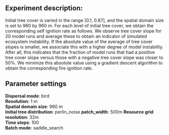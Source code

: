 ﻿## Experiment description:

Initial tree cover is varied in the range [0.1, 0.87], and the spatial domain size is set to 960 by 960 m. For each level of initial tree cover, we obtain the corresponding self ignition rate as follows. We observe tree cover slope for 20 model runs and average these to obtain an indicator of simulated ecosystem instability. If the absolute value of the average of tree cover slopes is smaller, we associate this with a higher degree of model instability. After all, this indicates that the fraction of model runs that had a positive tree cover slope versus those with a negative tree cover slope was closer to 50%. We minimize this absolute value using a gradient descent algorithm to obtain the corresponding fire ignition rate.

## Parameter settings
**Dispersal mode**: bird  
**Resolution**: 1 m  
**Spatial domain size**: 960 m  
**Initial tree distribution**:  perlin_noise
**patch_width**: 500m
**Resource grid resolution**: 32m  
**Time steps**: 100  
**Batch mode**: saddle_search 
